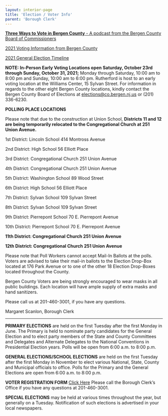```yaml
---
layout: interior-page
title: 'Election / Voter Info'
parent: 'Borough Clerk'
---
```


[**Three Ways to Vote in Bergen County** - A podcast from the Bergen County Board of Commissioners](https://bergencountycommissioners.libsyn.com/three-ways-to-vote-in-bergen-county)

[2021 Voting Information from Bergen County](https://storage.googleapis.com/static.rutherford-nj.com/borough-clerk/election-info/Bergen%20County%20-%203%20Ways%20to%20Vote%20(1).pdf)

[2021 General Election Timeline](https://nj.gov/state/elections/assets/pdf/chrons/2021-chron-general-election-0623.pdf)


**NOTE:  In-Person Early Voting Locations open Saturday, October 23rd through Sunday, October 31, 2021;** Monday through Saturday, 10:00 am to 8:00 pm and Sunday, 10:00 am to 6:00 pm.  Rutherford is host to an early voting location at the Williams Center, 15 Sylvan Street.  For information in regards to the other eight Bergen County locations, kindly contact the Bergen County Board of Elections at elections@co.bergen.nj.us or (201) 336-6230.

**POLLING PLACE LOCATIONS**

Please note that due to the construction at Union School, **Districts 11 and 12 are being temporarily relocated to the Congregational Church at 251 Union Avenue.**


1st District:	Lincoln School	414 Montross Avenue
		
2nd District:	High School	56 Elliott Place

3rd District: 	Congregational Church	251 Union Avenue

4th District:	Congregational Church 	251 Union Avenue

5th District:	Washington School	89 Wood Street

6th District:	High School	56 Elliott Place

7th District:	Sylvan School	109 Sylvan Street

8th District:	Sylvan School	109 Sylvan Street

9th District:	Pierrepont School	70 E. Pierrepont Avenue

10th District:	Pierrepont School	70 E. Pierrepont Avenue

**11th District:	Congregational Church	251 Union Avenue**
	
**12th District:	Congregational Church	251 Union Avenue**

Please note that Poll Workers cannot accept Mail-In Ballots at the polls.  Voters are advised to take their mail-in ballots to the Election Drop-Box located at 176 Park Avenue or to one of the other 18 Election Drop-Boxes located throughout the County.

Bergen County Voters are being strongly encouraged to wear masks in all public buildings.  Each location will have ample supply of extra masks and hand sanitizers.


Please call us at 201-460-3001, if you have any questions.

Margaret Scanlon, Borough Clerk



---------

**PRIMARY ELECTIONS** are held on the first Tuesday after the first Monday in June. The Primary is held to nominate party candidates for the General Election and to elect party members of the State and County Committees and Delegates and Alternate Delegates to the National Conventions in Presidential Election years. Polls will be open from 6:00 a.m. to 8:00 p.m.

**GENERAL ELECTIONS/SCHOOL ELECTIONS** are held on the first Tuesday after the first Monday in November to elect various National, State, County and Municipal officials to office. Polls for the Primary and the General Elections are open from 6:00 a.m. to 8:00 p.m.

**VOTER REGISTRATION FORM** [Click Here](https://www.state.nj.us/state/elections/voter-registration.shtml)
Please call the Borough Clerk’s Office if you have any questions at 201-460-3001.

**SPECIAL ELECTIONS** may be held at various times throughout the year, but generally on a Tuesday. Notification of such elections is advertised in your local newspapers.


